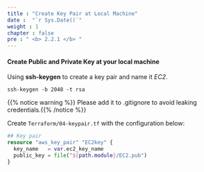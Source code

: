 ```yaml
---
title : "Create Key Pair at Local Machine"
date :  "`r Sys.Date()`" 
weight : 1 
chapter : false
pre : " <b> 2.2.1 </b> "
---
```



#### Create Public and Private Key at your local machine

Using **ssh-keygen** to create a key pair and name it *EC2*.

```
ssh-keygen -b 2048 -t rsa
```

{{% notice warning %}}
Please add it to .gitignore to avoid leaking credentials.{{% /notice %}}

Create `Terraform/04-keypair.tf` with the configuration below:

```tf
## Key pair
resource "aws_key_pair" "EC2key" {
  key_name   = var.ec2_key_name
  public_key = file("${path.module}/EC2.pub")
}
```